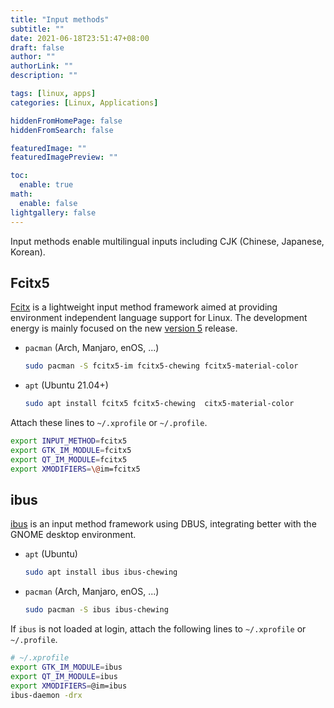 ```yaml
---
title: "Input methods"
subtitle: ""
date: 2021-06-18T23:51:47+08:00
draft: false
author: ""
authorLink: ""
description: ""

tags: [linux, apps]
categories: [Linux, Applications]

hiddenFromHomePage: false
hiddenFromSearch: false

featuredImage: ""
featuredImagePreview: ""

toc:
  enable: true
math:
  enable: false
lightgallery: false
---
```


Input methods enable multilingual inputs including CJK (Chinese, Japanese, Korean).

<!--more-->

## Fcitx5

[Fcitx](https://wiki.archlinux.org/index.php/Fcitx) is a lightweight input method framework aimed at providing environment independent language support for Linux. The development energy is mainly focused on the new [version 5](https://wiki.archlinux.org/index.php/Fcitx5) release.

- `pacman` (Arch, Manjaro, enOS, ...)
  ```bash
  sudo pacman -S fcitx5-im fcitx5-chewing fcitx5-material-color
  ```
- `apt` (Ubuntu 21.04+)
  ```bash
  sudo apt install fcitx5 fcitx5-chewing  citx5-material-color
  ```

Attach these lines to `~/.xprofile` or `~/.profile`.

```bash
export INPUT_METHOD=fcitx5
export GTK_IM_MODULE=fcitx5
export QT_IM_MODULE=fcitx5
export XMODIFIERS=\@im=fcitx5
```

## ibus

[ibus](https://github.com/ibus/ibus) is an input method framework using DBUS, integrating better with the GNOME desktop environment.

- `apt` (Ubuntu)
  ```bash
  sudo apt install ibus ibus-chewing
  ```
- `pacman` (Arch, Manjaro, enOS, ...)
  ```bash
  sudo pacman -S ibus ibus-chewing
  ```

If `ibus` is not loaded at login, attach the following lines to `~/.xprofile` or `~/.profile`.

```bash
# ~/.xprofile
export GTK_IM_MODULE=ibus
export QT_IM_MODULE=ibus
export XMODIFIERS=@im=ibus
ibus-daemon -drx
```
